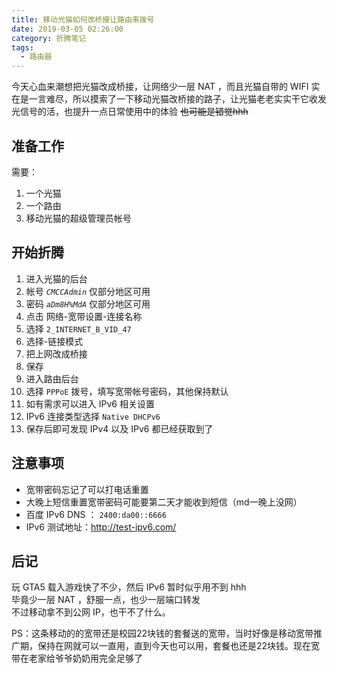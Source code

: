 ```yaml
---
title: 移动光猫如何改桥接让路由来拨号
date: 2019-03-05 02:26:00
category: 折腾笔记
tags:
  - 路由器
---
```


今天心血来潮想把光猫改成桥接，让网络少一层 NAT ，而且光猫自带的 WIFI 实在是一言难尽，所以摸索了一下移动光猫改桥接的路子，让光猫老老实实干它收发光信号的活，也提升一点日常使用中的体验 ~~也可能是错觉hhh~~

## 准备工作

需要：

1. 一个光猫
2. 一个路由
3. 移动光猫的超级管理员帐号

## 开始折腾

1. 进入光猫的后台
2. 帐号 _`CMCCAdmin`_ 仅部分地区可用
3. 密码 _`aDm8H%MdA`_ 仅部分地区可用
4. 点击 网络-宽带设置-连接名称
5. 选择 `2_INTERNET_B_VID_47`
6. 选择-链接模式
7. 把上网改成桥接
8. 保存
9. 进入路由后台
10. 选择 `PPPoE` 拨号，填写宽带帐号密码，其他保持默认
11. 如有需求可以进入 IPv6 相关设置
12. IPv6 连接类型选择 `Native DHCPv6`
13. 保存后即可发现 IPv4 以及 IPv6 都已经获取到了

## 注意事项

- 宽带密码忘记了可以打电话重置
- 大晚上短信重置宽带密码可能要第二天才能收到短信（md一晚上没网）
- 百度 IPv6 DNS ： `2400:da00::6666`
- IPv6 测试地址：http://test-ipv6.com/

## 后记

玩 GTA5 载入游戏快了不少，然后 IPv6 暂时似乎用不到 hhh  
毕竟少一层 NAT ，舒服一点，也少一层端口转发  
不过移动拿不到公网 IP，也干不了什么。

PS：这条移动的的宽带还是校园22块钱的套餐送的宽带，当时好像是移动宽带推广期，保持在网就可以一直用，直到今天也可以用，套餐也还是22块钱。现在宽带在老家给爷爷奶奶用完全足够了